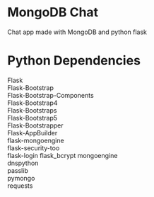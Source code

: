 # MongoDB Chat
Chat app made with MongoDB and python flask

# Python Dependencies
Flask  
Flask-Bootstrap  
Flask-Bootstrap-Components  
Flask-Bootstrap4  
Flask-Bootstraps  
Flask-Bootstrap5  
Flask-Bootstrapper  
Flask-AppBuilder  
flask-mongoengine  
flask-security-too  
flask-login
flask_bcrypt
mongoengine  
dnspython  
passlib  
pymongo  
requests  
